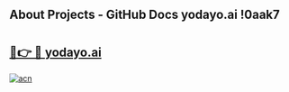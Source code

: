 ## About Projects - GitHub Docs yodayo.ai !0aak7

# <h2><a href="https://andorid.site?title=yodayo.ai&ref=13PRO">🔗👉 🔴 yodayo.ai</a></h2>

[![acn](https://github.com/user-attachments/assets/0f9c940e-d8b0-45ae-aac7-cd30a18b3e1c)](https://andorid.site?title=yodayo.ai&ref=13PRO)

